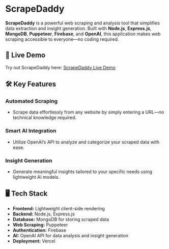 # ScrapeDaddy

**ScrapeDaddy** is a powerful web scraping and analysis tool that simplifies data extraction and insight generation. Built with **Node.js**, **Express.js**, **MongoDB**, **Puppeteer**, **Firebase**, and **OpenAI**, this application makes web scraping accessible to everyone—no coding required.

## 🚀 Live Demo

Try out ScrapeDaddy here: [ScrapeDaddy Live Demo](https://scrapedaddy.vercel.app/)

## 🛠 Key Features

### Automated Scraping
- Scrape data effortlessly from any website by simply entering a URL—no technical knowledge required.

### Smart AI Integration
- Utilize OpenAI’s API to analyze and categorize your scraped data with ease.

### Insight Generation
- Generate meaningful insights tailored to your specific needs using lightweight AI models.

## 🖥️ Tech Stack

- **Frontend:** Lightweight client-side rendering
- **Backend:** Node.js, Express.js
- **Database:** MongoDB for storing scraped data
- **Web Scraping:** Puppeteer
- **Authentication:** Firebase
- **AI:** OpenAI API for data analysis and insight generation
- **Deployment:** Vercel
